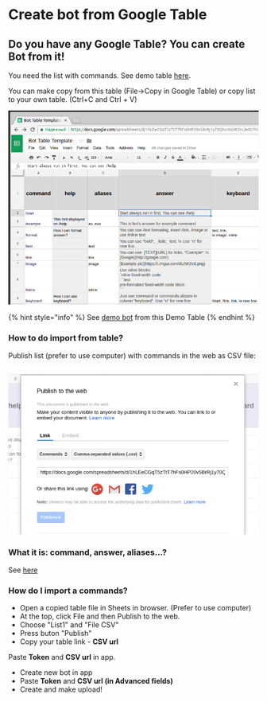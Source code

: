 # Create bot from Google Table

## Do you have any Google Table? You can create Bot from it! 

You need the list with commands. See demo table [here](https://docs.google.com/spreadsheets/d/1hLEeCGqT5zTtT7hFs0HP20v5BrRj1y70Qhz4bOItO-c/edit?usp=sharing).

You can make copy from this table \(File-&gt;Copy in Google Table\) or copy list to your own table. \(Ctrl+C and Ctrl + V\)

![](.gitbook/assets/image%20%2821%29.png)

{% hint style="info" %}
See [demo bot](https://telegram.me/DemoFromTableBot) from this Demo Table
{% endhint %}

### How to do import from table?

Publish list \(prefer to use computer\) with commands in the web as CSV file: 

![](.gitbook/assets/image%20%2832%29.png)

### 

### What it is: command, answer, aliases...?

See [here](https://help.bots.business/commands)

### How do I import a commands?

* Open a copied table file in Sheets in browser. \(Prefer to use computer\)
* At the top, click File and then Publish to the web.
* Choose "List1" and "File CSV"
* Press buton "Publish"
* Copy your table link - **CSV url**

Paste **Token** and **CSV url** in app.

* Create new bot in app
* Paste **Token** and **CSV url \(in Advanced fields\)**
* Create and make upload!



